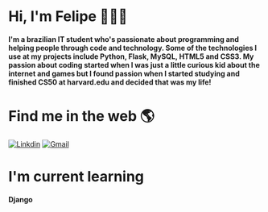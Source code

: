 # Hi, I'm Felipe 👋🧑‍💻

#### I'm a brazilian IT student who's passionate about programming and helping people through code and technology. Some of the technologies I use at my projects include Python, Flask, MySQL, HTML5 and CSS3. My passion about coding started when I was just a little curious kid about the internet and games but I found passion when I started studying and finished CS50 at harvard.edu and decided that was my life!

# Find me in the web 🌎
[![Linkdin](https://img.shields.io/badge/LinkedIn-0077B5?style=for-the-badge&logo=linkedin&logoColor=white)](https://www.linkedin.com/in/felipewai/)
[![Gmail](https://img.shields.io/badge/Gmail-D14836?style=for-the-badge&logo=gmail&logoColor=white)](mailto:felipe.losadawai@hotmail.com)

# I'm current learning

#### Django

